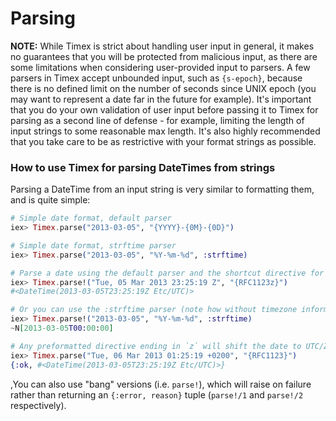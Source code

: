 # Parsing

**NOTE:** While Timex is strict about handling user input in general, it makes no guarantees that you will be protected from malicious input, as there are some limitations when considering user-provided input to parsers. A few parsers in Timex accept unbounded input, such as `{s-epoch}`, because there is no defined limit on the number of seconds since UNIX epoch (you may want to represent a date far in the future for example). It's important that you do your own validation of user input before passing it to Timex for parsing as a second line of defense - for example, limiting the length of input strings to some reasonable max length. It's also highly recommended that you take care to be as restrictive with your format strings as possible.

### How to use Timex for parsing DateTimes from strings

Parsing a DateTime from an input string is very similar to formatting them, and is quite simple:

```elixir
# Simple date format, default parser
iex> Timex.parse("2013-03-05", "{YYYY}-{0M}-{0D}")

# Simple date format, strftime parser
iex> Timex.parse("2013-03-05", "%Y-%m-%d", :strftime)

# Parse a date using the default parser and the shortcut directive for RFC 1123
iex> Timex.parse!("Tue, 05 Mar 2013 23:25:19 Z", "{RFC1123z}")
#<DateTime(2013-03-05T23:25:19Z Etc/UTC)>

# Or you can use the :strftime parser (note how without timezone information, a NaiveDateTime is returned)
iex> Timex.parse!("2013-03-05", "%Y-%m-%d", :strftime)
~N[2013-03-05T00:00:00]

# Any preformatted directive ending in `z` will shift the date to UTC/Zulu
iex> Timex.parse("Tue, 06 Mar 2013 01:25:19 +0200", "{RFC1123}")
{:ok, #<DateTime(2013-03-05T23:25:19Z Etc/UTC)>}
```

,You can also use "bang" versions (i.e. `parse!`), which will raise on failure rather than returning an `{:error, reason}` tuple (`parse!/1` and `parse!/2` respectively).

